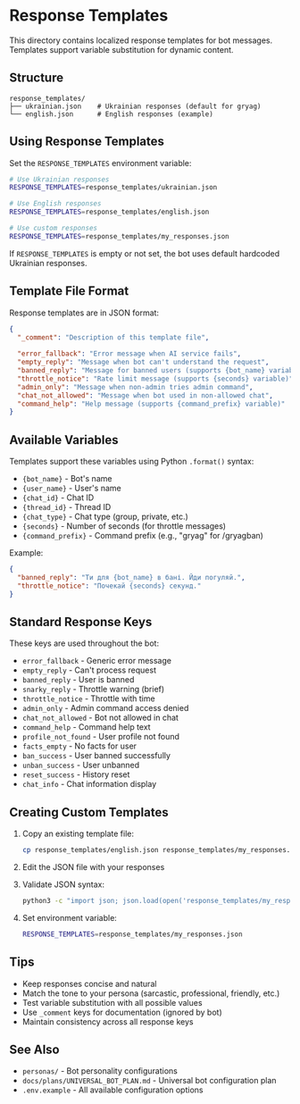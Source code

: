 # Response Templates

This directory contains localized response templates for bot messages. Templates support variable substitution for dynamic content.

## Structure

```
response_templates/
├── ukrainian.json    # Ukrainian responses (default for gryag)
└── english.json      # English responses (example)
```

## Using Response Templates

Set the `RESPONSE_TEMPLATES` environment variable:

```bash
# Use Ukrainian responses
RESPONSE_TEMPLATES=response_templates/ukrainian.json

# Use English responses
RESPONSE_TEMPLATES=response_templates/english.json

# Use custom responses
RESPONSE_TEMPLATES=response_templates/my_responses.json
```

If `RESPONSE_TEMPLATES` is empty or not set, the bot uses default hardcoded Ukrainian responses.

## Template File Format

Response templates are in JSON format:

```json
{
  "_comment": "Description of this template file",
  
  "error_fallback": "Error message when AI service fails",
  "empty_reply": "Message when bot can't understand the request",
  "banned_reply": "Message for banned users (supports {bot_name} variable)",
  "throttle_notice": "Rate limit message (supports {seconds} variable)",
  "admin_only": "Message when non-admin tries admin command",
  "chat_not_allowed": "Message when bot used in non-allowed chat",
  "command_help": "Help message (supports {command_prefix} variable)"
}
```

## Available Variables

Templates support these variables using Python `.format()` syntax:

- `{bot_name}` - Bot's name
- `{user_name}` - User's name
- `{chat_id}` - Chat ID
- `{thread_id}` - Thread ID
- `{chat_type}` - Chat type (group, private, etc.)
- `{seconds}` - Number of seconds (for throttle messages)
- `{command_prefix}` - Command prefix (e.g., "gryag" for /gryagban)

Example:
```json
{
  "banned_reply": "Ти для {bot_name} в бані. Йди погуляй.",
  "throttle_notice": "Почекай {seconds} секунд."
}
```

## Standard Response Keys

These keys are used throughout the bot:

- `error_fallback` - Generic error message
- `empty_reply` - Can't process request
- `banned_reply` - User is banned
- `snarky_reply` - Throttle warning (brief)
- `throttle_notice` - Throttle with time
- `admin_only` - Admin command access denied
- `chat_not_allowed` - Bot not allowed in chat
- `command_help` - Command help text
- `profile_not_found` - User profile not found
- `facts_empty` - No facts for user
- `ban_success` - User banned successfully
- `unban_success` - User unbanned
- `reset_success` - History reset
- `chat_info` - Chat information display

## Creating Custom Templates

1. Copy an existing template file:
   ```bash
   cp response_templates/english.json response_templates/my_responses.json
   ```

2. Edit the JSON file with your responses

3. Validate JSON syntax:
   ```bash
   python3 -c "import json; json.load(open('response_templates/my_responses.json'))"
   ```

4. Set environment variable:
   ```bash
   RESPONSE_TEMPLATES=response_templates/my_responses.json
   ```

## Tips

- Keep responses concise and natural
- Match the tone to your persona (sarcastic, professional, friendly, etc.)
- Test variable substitution with all possible values
- Use `_comment` keys for documentation (ignored by bot)
- Maintain consistency across all response keys

## See Also

- `personas/` - Bot personality configurations
- `docs/plans/UNIVERSAL_BOT_PLAN.md` - Universal bot configuration plan
- `.env.example` - All available configuration options
